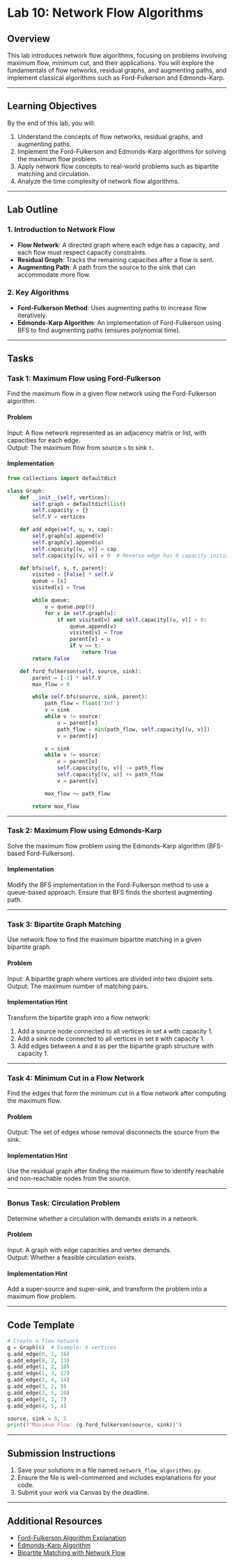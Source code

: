 # Lab 10: Network Flow Algorithms

## Overview
This lab introduces network flow algorithms, focusing on problems involving maximum flow, minimum cut, and their applications. You will explore the fundamentals of flow networks, residual graphs, and augmenting paths, and implement classical algorithms such as Ford-Fulkerson and Edmonds-Karp.

---

## Learning Objectives
By the end of this lab, you will:
1. Understand the concepts of flow networks, residual graphs, and augmenting paths.
2. Implement the Ford-Fulkerson and Edmonds-Karp algorithms for solving the maximum flow problem.
3. Apply network flow concepts to real-world problems such as bipartite matching and circulation.
4. Analyze the time complexity of network flow algorithms.

---

## Lab Outline

### 1. **Introduction to Network Flow**
- **Flow Network**: A directed graph where each edge has a capacity, and each flow must respect capacity constraints.
- **Residual Graph**: Tracks the remaining capacities after a flow is sent.
- **Augmenting Path**: A path from the source to the sink that can accommodate more flow.

### 2. **Key Algorithms**
- **Ford-Fulkerson Method**: Uses augmenting paths to increase flow iteratively.
- **Edmonds-Karp Algorithm**: An implementation of Ford-Fulkerson using BFS to find augmenting paths (ensures polynomial time).

---

## Tasks

### Task 1: Maximum Flow using Ford-Fulkerson
Find the maximum flow in a given flow network using the Ford-Fulkerson algorithm.

#### Problem
Input: A flow network represented as an adjacency matrix or list, with capacities for each edge.  
Output: The maximum flow from source `s` to sink `t`.

#### Implementation
```python
from collections import defaultdict

class Graph:
    def __init__(self, vertices):
        self.graph = defaultdict(list)
        self.capacity = {}
        self.V = vertices

    def add_edge(self, u, v, cap):
        self.graph[u].append(v)
        self.graph[v].append(u)
        self.capacity[(u, v)] = cap
        self.capacity[(v, u)] = 0  # Reverse edge has 0 capacity initially

    def bfs(self, s, t, parent):
        visited = [False] * self.V
        queue = [s]
        visited[s] = True

        while queue:
            u = queue.pop(0)
            for v in self.graph[u]:
                if not visited[v] and self.capacity[(u, v)] > 0:
                    queue.append(v)
                    visited[v] = True
                    parent[v] = u
                    if v == t:
                        return True
        return False

    def ford_fulkerson(self, source, sink):
        parent = [-1] * self.V
        max_flow = 0

        while self.bfs(source, sink, parent):
            path_flow = float('Inf')
            v = sink
            while v != source:
                u = parent[v]
                path_flow = min(path_flow, self.capacity[(u, v)])
                v = parent[v]

            v = sink
            while v != source:
                u = parent[v]
                self.capacity[(u, v)] -= path_flow
                self.capacity[(v, u)] += path_flow
                v = parent[v]

            max_flow += path_flow

        return max_flow
```

---

### Task 2: Maximum Flow using Edmonds-Karp
Solve the maximum flow problem using the Edmonds-Karp algorithm (BFS-based Ford-Fulkerson).

#### Implementation
Modify the BFS implementation in the Ford-Fulkerson method to use a queue-based approach. Ensure that BFS finds the shortest augmenting path.

---

### Task 3: Bipartite Graph Matching
Use network flow to find the maximum bipartite matching in a given bipartite graph.

#### Problem
Input: A bipartite graph where vertices are divided into two disjoint sets.  
Output: The maximum number of matching pairs.

#### Implementation Hint
Transform the bipartite graph into a flow network:
1. Add a source node connected to all vertices in set `A` with capacity 1.
2. Add a sink node connected to all vertices in set `B` with capacity 1.
3. Add edges between `A` and `B` as per the bipartite graph structure with capacity 1.

---

### Task 4: Minimum Cut in a Flow Network
Find the edges that form the minimum cut in a flow network after computing the maximum flow.

#### Problem
Output: The set of edges whose removal disconnects the source from the sink.

#### Implementation Hint
Use the residual graph after finding the maximum flow to identify reachable and non-reachable nodes from the source.

---

### Bonus Task: Circulation Problem
Determine whether a circulation with demands exists in a network.

#### Problem
Input: A graph with edge capacities and vertex demands.  
Output: Whether a feasible circulation exists.

#### Implementation Hint
Add a super-source and super-sink, and transform the problem into a maximum flow problem.

---

## Code Template
```python
# Create a flow network
g = Graph(6)  # Example: 6 vertices
g.add_edge(0, 1, 16)
g.add_edge(0, 2, 13)
g.add_edge(1, 2, 10)
g.add_edge(1, 3, 12)
g.add_edge(2, 4, 14)
g.add_edge(3, 2, 9)
g.add_edge(3, 5, 20)
g.add_edge(4, 3, 7)
g.add_edge(4, 5, 4)

source, sink = 0, 5
print(f"Maximum Flow: {g.ford_fulkerson(source, sink)}")
```

---

## Submission Instructions
1. Save your solutions in a file named `network_flow_algorithms.py`.
2. Ensure the file is well-commented and includes explanations for your code.
3. Submit your work via Canvas by the deadline.

---

## Additional Resources
- [Ford-Fulkerson Algorithm Explanation](https://www.geeksforgeeks.org/ford-fulkerson-algorithm-for-maximum-flow-problem/)
- [Edmonds-Karp Algorithm](https://en.wikipedia.org/wiki/Edmonds%E2%80%93Karp_algorithm)
- [Bipartite Matching with Network Flow](https://www.topcoder.com/community/competitive-programming/tutorials/maximum-bipartite-matching/)